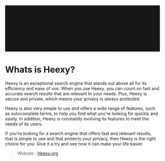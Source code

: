 [![MasterHead](https://github.com/Heexy/.github/blob/main/profile/Click%20to%20search%20with%20Heexy....gif?raw=true)](https://heexy.org)

# Whats is Heexy?
Heexy is an exceptional search engine that stands out above all for its efficiency and ease of use. When you use Heexy, you can count on fast and accurate search results that are relevant to your needs. Plus, Heexy is secure and private, which means your privacy is always protected.

Heexy is also very simple to use and offers a wide range of features, such as autocomplete terms, to help you find what you're looking for quickly and easily. In addition, Heexy is constantly evolving its features to meet the needs of its users.

If you're looking for a search engine that offers fast and relevant results, that is simple to use and that protects your privacy, then Heexy is the right choice for you. Give it a try and see how it can make your life easier.

> Website : <a href="https://heexy.org">Heexy.org</a>
